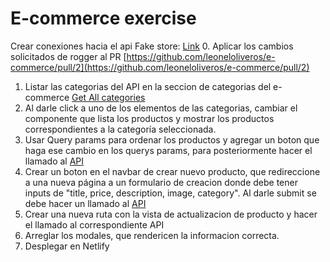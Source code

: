 # E-commerce exercise

Crear conexiones hacia el api Fake store: [Link](https://fakestoreapi.com/docs)
0. Aplicar los cambios solicitados de rogger al PR [https://github.com/leoneloliveros/e-commerce/pull/2](https://github.com/leoneloliveros/e-commerce/pull/2) 
1. Listar las categorias del API en la seccion de categorias del e-commerce [Get All categories](https://fakestoreapi.com/products/categories)
2. Al darle click a uno de los elementos de las categorias, cambiar el componente que lista los productos y mostrar los productos correspondientes a la categoría seleccionada.
3. Usar Query params para ordenar los productos y agregar un boton que haga ese cambio en los querys params, para posteriormente hacer el llamado al [API](https://fakestoreapi.com/docs#p-sort)
4. Crear un boton en el navbar de crear nuevo producto, que redireccione a una nueva página a un formulario de creacion donde debe tener inputs de "title, price, description, image, category". Al darle submit se debe hacer un llamado al [API](https://fakestoreapi.com/docs#p-new)
5. Crear una nueva ruta con la vista de actualizacion de producto y hacer el llamado al correspondiente API
6. Arreglar los modales, que rendericen la informacion correcta.
7. Desplegar en Netlify
